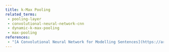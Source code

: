 ```yaml
---
title: k-Max Pooling
related_terms:
 - pooling-layer
 - convolutional-neural-network-cnn
 - dynamic-k-max-pooling
 - max-pooling
references:
 - "[A Convolutional Neural Network for Modelling Sentences](https://arxiv.org/abs/1404.2188)"
---
```

